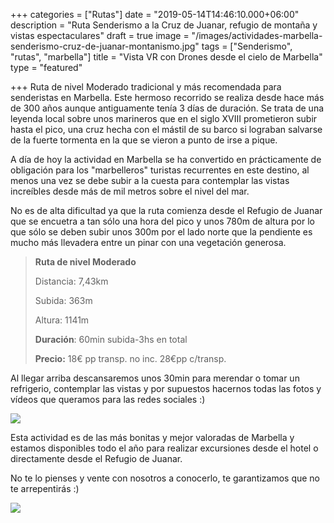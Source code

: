 +++
categories = ["Rutas"]
date = "2019-05-14T14:46:10.000+06:00"
description = "Ruta Senderismo a la Cruz de Juanar, refugio de montaña y vistas espectaculares"
draft = true
image = "/images/actividades-marbella-senderismo-cruz-de-juanar-montanismo.jpg"
tags = ["Senderismo", "rutas", "marbella"]
title = "Vista VR con Drones desde el cielo de Marbella"
type = "featured"

+++
Ruta de nivel Moderado tradicional y más recomendada para senderistas en Marbella. Este hermoso recorrido se realiza desde hace más de 300 años aunque antiguamente tenía 3 días de duración. Se trata de una leyenda local sobre unos marineros que en el siglo XVIII prometieron subir hasta el pico, una cruz hecha con el mástil de su barco si lograban salvarse de la fuerte tormenta en la que se vieron a punto de irse a pique.

A día de hoy la actividad en Marbella se ha convertido en prácticamente de obligación para los "marbelleros" turistas recurrentes en este destino, al menos una vez se debe subir a la cuesta para contemplar las vistas increíbles desde más de mil metros sobre el nivel del mar.

No es de alta dificultad ya que la ruta comienza desde el Refugio de Juanar que se encuetra a tan sólo una hora del pico y unos 780m de altura por lo que sólo se deben subir unos 300m por el lado norte que la pendiente es mucho más llevadera entre un pinar con una vegetación generosa.

> **Ruta de nivel Moderado**
>
> Distancia: 7,43km
>
> Subida: 363m
>
> Altura: 1141m
>
> **Duración**: 60min subida-3hs en total
>
> **Precio:** 18€ pp transp. no inc. 28€pp c/transp.

Al llegar arriba descansaremos unos 30min para merendar o tomar un refrigerio, contemplar las vistas y por supuestos hacernos todas las fotos y vídeos que queramos para las redes sociales :)

![](/images/actividades-senderismo-marbella-cruz-juanar.jpg)

Esta actividad es de las más bonitas y mejor valoradas de Marbella y estamos disponibles todo el año para realizar excursiones desde el hotel o directamente desde el Refugio de Juanar.

No te lo pienses y vente con nosotros a conocerlo, te garantizamos que no te arrepentirás :)

[![](/images/boton-reservar-actividades.png)](https://www.actividadesmarbella.com/contact/ "Reservar")